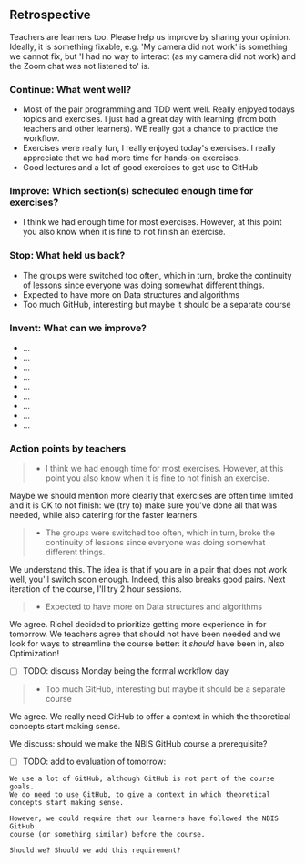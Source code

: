 ## Retrospective

Teachers are learners too. Please help us improve by sharing your opinion.
Ideally, it is something fixable, e.g. 'My camera did not work' is something
we cannot fix, but 'I had no way to interact (as my camera did not work) and the Zoom chat was not listened to' is.

### Continue: What went well?

- Most of the pair programming and TDD went well. 
  Really enjoyed todays topics and exercises. 
  I just had a great day with learning (from both teachers and other learners). 
  WE really got a chance to practice the workflow.
- Exercises were really fun, I really enjoyed today's exercises. 
  I really appreciate that we had more time for hands-on exercises.
- Good lectures and a lot of good exercices to get use to GitHub

### Improve: Which section(s) scheduled enough time for exercises?

- I think we had enough time for most exercises. 
  However, at this point you also know when it is fine to not finish an exercise.

### Stop: What held us back?

- The groups were switched too often, which in turn, 
  broke the continuity of lessons since everyone was doing somewhat different things.
- Expected to have more on Data structures and algorithms
- Too much GitHub, interesting but maybe it should be a separate course

### Invent: What can we improve?

- ...
- ...
- ...
- ...
- ...
- ...
- ...
- ...
- ...

### Action points by teachers

> - I think we had enough time for most exercises. 
>   However, at this point you also know when it is fine to not finish an exercise.

Maybe we should mention more clearly that exercises are often
time limited and it is OK to not finish: we (try to) make
sure you've done all that was needed, while also
catering for the faster learners.

> - The groups were switched too often, which in turn, 
>   broke the continuity of lessons since everyone was doing somewhat different things.

We understand this. The idea is that if you are in a pair that does not
work well, you'll switch soon enough. Indeed, this also breaks
good pairs. Next iteration of the course, I'll try 2 hour sessions.

> - Expected to have more on Data structures and algorithms

We agree. Richel decided to prioritize getting more experience in for
tomorrow. We teachers agree that should not have been needed
and we look for ways to streamline the course better:
it *should* have been in, also Optimization!

 * [ ] TODO: discuss Monday being the formal workflow day

> - Too much GitHub, interesting but maybe it should be a separate course

We agree. We really need GitHub to offer a context in which the
theoretical concepts start making sense.

We discuss: should we make the NBIS GitHub course a prerequisite?

 * [ ] TODO: add to evaluation of tomorrow: 

```
We use a lot of GitHub, although GitHub is not part of the course goals.
We do need to use GitHub, to give a context in which theoretical
concepts start making sense. 

However, we could require that our learners have followed the NBIS GitHub
course (or something similar) before the course.

Should we? Should we add this requirement?
```
